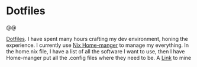 # Dotfiles

@@

[Dotfiles](https://wiki.archlinux.org/title/Dotfiles). I have spent many hours crafting my dev environment, honing the experience.
I currently use [Nix Home-manger](https://nixos.wiki/wiki/Home_Manager) to manage my everything.
In the home.nix file, I have a list of all the software I want to use, then I have Home-manger put all the .config files where they need to be. A [Link](https://github.com/Danny-Duck/dotfiles) to mine
